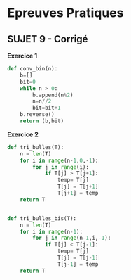 # **Epreuves Pratiques**
## SUJET 9 - Corrigé

**Exercice 1**

```Python
def conv_bin(n):
    b=[]
    bit=0
    while n > 0:
        b.append(n%2)
        n=n//2
        bit=bit+1
    b.reverse()
    return (b,bit)
```

**Exercice 2**

```Python
def tri_bulles(T):
    n = len(T)
    for i in range(n-1,0,-1):
        for j in range(i):
            if T[j] > T[j+1]:
                temp= T[j]
                T[j] = T[j+1]
                T[j+1] = temp
    return T


def tri_bulles_bis(T):
    n = len(T)
    for i in range(n-1):
        for j in range(n-1,i,-1):
            if T[j] < T[j-1]:
                temp= T[j]
                T[j] = T[j-1]
                T[j-1] = temp
    return T
```